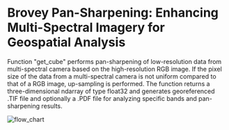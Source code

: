 # Brovey Pan-Sharpening: Enhancing Multi-Spectral Imagery for Geospatial Analysis

Function "get_cube" performs pan-sharpening of low-resolution data from multi-spectral camera based on the
high-resolution RGB image. If the pixel size of the data from a multi-spectral camera is not uniform compared to that
of a RGB image, up-sampling is performed. The function returns a three-dimensional ndarray of type float32 and
generates georeferenced .TIF file and optionally a .PDF file for analyzing specific bands and pan-sharpening results.

![flow_chart](https://github.com/kovac-dvm/Brovey-Pansharpening/assets/85240065/dae9baf5-d3a9-4801-bfc8-1d18b9fe6e0f)
